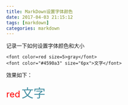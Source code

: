 ```yaml
---
title: MarkDown设置字体颜色
date: 2017-04-03 21:15:12
tags: [markdown]
categories: markdown
---
```


记录一下如何设置字体颜色和大小
```
<font color=red size=5>gray</font>
<font color="#4590a3" size="6px">文字</font>
```
效果如下：

<font color=red size=5>red</font>
<font color="#4590a3" size="6px">文字</font>
